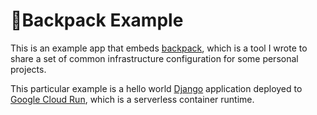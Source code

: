 # 🎒Backpack Example

This is an example app that embeds
[backpack](https://github.com/yanglinz/backpack), which is a tool I wrote to
share a set of common infrastructure configuration for some personal projects.

This particular example is a hello world
[Django](https://www.djangoproject.com/) application deployed to
[Google Cloud Run](https://cloud.google.com/run), which is a serverless
container runtime.
